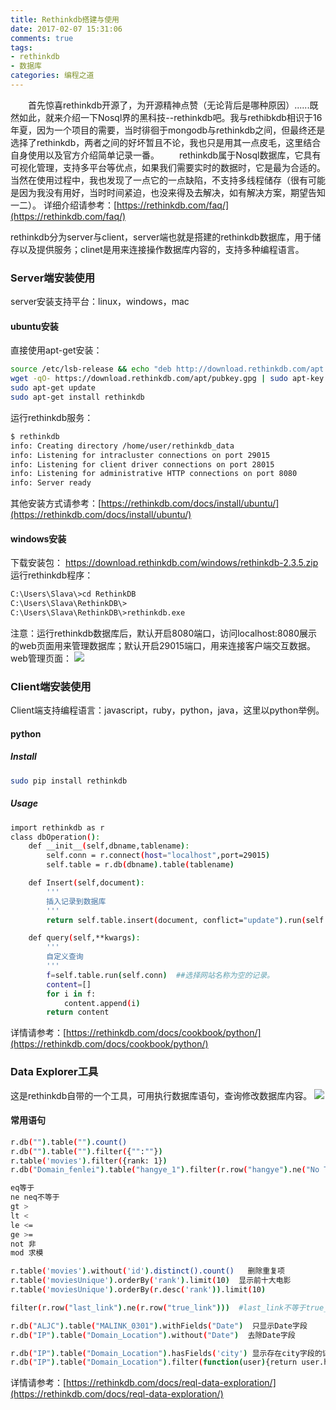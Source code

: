 ```yaml
---
title: Rethinkdb搭建与使用
date: 2017-02-07 15:31:06
comments: true
tags: 
- rethinkdb
- 数据库
categories: 编程之道
---
```

　　首先惊喜rethinkdb开源了，为开源精神点赞（无论背后是哪种原因）......既然如此，就来介绍一下Nosql界的黑科技--rethinkdb吧。我与rethibkdb相识于16年夏，因为一个项目的需要，当时徘徊于mongodb与rethinkdb之间，但最终还是选择了rethinkdb，两者之间的好坏暂且不论，我也只是用其一点皮毛，这里结合自身使用以及官方介绍简单记录一番。
　　rethinkdb属于Nosql数据库，它具有可视化管理，支持多平台等优点，如果我们需要实时的数据时，它是最为合适的。当然在使用过程中，我也发现了一点它的一点缺陷，不支持多线程储存（很有可能是因为我没有用好，当时时间紧迫，也没来得及去解决，如有解决方案，期望告知一二）。
详细介绍请参考：[https://rethinkdb.com/faq/](https://rethinkdb.com/faq/)

rethinkdb分为server与client，server端也就是搭建的rethinkdb数据库，用于储存以及提供服务；clinet是用来连接操作数据库内容的，支持多种编程语言。

### Server端安装使用

server安装支持平台：linux，windows，mac

#### ubuntu安装
直接使用apt-get安装：
```bash
source /etc/lsb-release && echo "deb http://download.rethinkdb.com/apt $DISTRIB_CODENAME main" | sudo tee /etc/apt/sources.list.d/rethinkdb.list
wget -qO- https://download.rethinkdb.com/apt/pubkey.gpg | sudo apt-key add -
sudo apt-get update
sudo apt-get install rethinkdb
```
运行rethinkdb服务：
```bash
$ rethinkdb
info: Creating directory /home/user/rethinkdb_data
info: Listening for intracluster connections on port 29015
info: Listening for client driver connections on port 28015
info: Listening for administrative HTTP connections on port 8080
info: Server ready
```
其他安装方式请参考：[https://rethinkdb.com/docs/install/ubuntu/](https://rethinkdb.com/docs/install/ubuntu/)

#### windows安装
下载安装包：
https://download.rethinkdb.com/windows/rethinkdb-2.3.5.zip
运行rethinkdb程序：
```bash
C:\Users\Slava\>cd RethinkDB
C:\Users\Slava\RethinkDB\>
C:\Users\Slava\RethinkDB\>rethinkdb.exe
```
注意：运行rethinkdb数据库后，默认开启8080端口，访问localhost:8080展示的web页面用来管理数据库；默认开启29015端口，用来连接客户端交互数据。
web管理页面：
![](/upload_image/20170207/1.png)

### Client端安装使用

Client端支持编程语言：javascript，ruby，python，java，这里以python举例。

#### python
##### Install
```bash
sudo pip install rethinkdb
```
##### Usage
```bash
import rethinkdb as r
class dbOperation():
    def __init__(self,dbname,tablename):
        self.conn = r.connect(host="localhost",port=29015)
        self.table = r.db(dbname).table(tablename)

    def Insert(self,document):
        '''
        插入记录到数据库
        '''
        return self.table.insert(document, conflict="update").run(self.conn)

    def query(self,**kwargs):
        '''
        自定义查询
        '''
        f=self.table.run(self.conn)  ##选择网站名称为空的记录。
        content=[]
        for i in f:
            content.append(i)
        return content
```
详情请参考：[https://rethinkdb.com/docs/cookbook/python/](https://rethinkdb.com/docs/cookbook/python/)

### Data Explorer工具
这是rethinkdb自带的一个工具，可用执行数据库语句，查询修改数据库内容。
![](/upload_image/20170207/2.png)

#### 常用语句
```bash
r.db("").table("").count()
r.db("").table("").filter({"":""})
r.table('movies').filter({rank: 1})
r.db("Domain_fenlei").table("hangye_1").filter(r.row("hangye").ne("No Type"))    hangye不等于No Type

eq等于
ne neq不等于
gt >
lt <
le <=
ge >=
not 非
mod 求模

r.table('movies').without('id').distinct().count()   删除重复项
r.table('moviesUnique').orderBy('rank').limit(10)  显示前十大电影
r.table('moviesUnique').orderBy(r.desc('rank')).limit(10)

filter(r.row("last_link").ne(r.row("true_link")))  #last_link不等于true_link

r.db("ALJC").table("MALINK_0301").withFields("Date")  只显示Date字段
r.db("IP").table("Domain_Location").without("Date")  去除Date字段

r.db("IP").table("Domain_Location").hasFields('city') 显示存在city字段的记录
r.db("IP").table("Domain_Location").filter(function(user){return user.hasFields("city").not()}) 显示不存在city字段的记录
```
详情请参考：[https://rethinkdb.com/docs/reql-data-exploration/](https://rethinkdb.com/docs/reql-data-exploration/)

